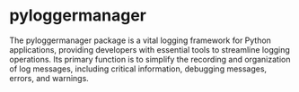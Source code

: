 # pyloggermanager
The pyloggermanager package is a vital logging framework for Python applications, providing developers with essential tools to streamline logging operations. Its primary function is to simplify the recording and organization of log messages, including critical information, debugging messages, errors, and warnings.
